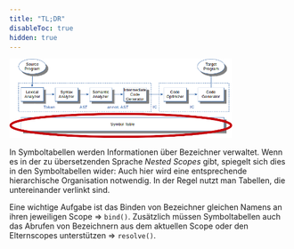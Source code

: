 ```yaml
---
title: "TL;DR"
disableToc: true
hidden: true
---
```



![](images/architektur_cb.png)

In Symboltabellen werden Informationen über Bezeichner verwaltet. Wenn es in der zu
übersetzenden Sprache *Nested Scopes* gibt, spiegelt sich dies in den Symboltabellen
wider: Auch hier wird eine entsprechende hierarchische Organisation notwendig. In der
Regel nutzt man Tabellen, die untereinander verlinkt sind.

Eine wichtige Aufgabe ist das Binden von Bezeichner gleichen Namens an ihren jeweiligen
Scope => `bind()`. Zusätzlich müssen Symboltabellen auch das Abrufen von Bezeichnern
aus dem aktuellen Scope oder den Elternscopes unterstützen => `resolve()`.

